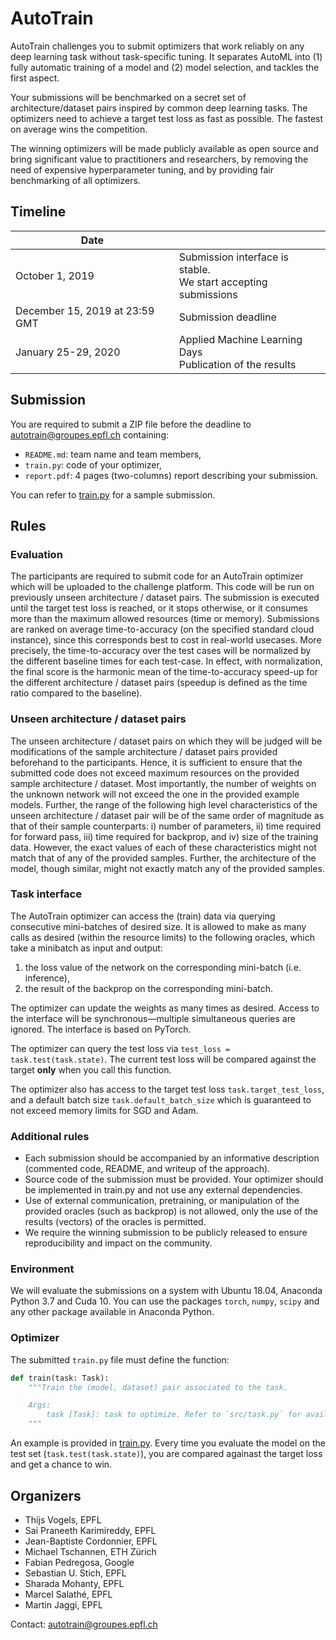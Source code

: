 # AutoTrain

AutoTrain challenges you to submit optimizers that work reliably on any deep learning task without task-specific tuning.
It separates AutoML into (1) fully automatic training of a model and (2) model selection, and tackles the first aspect.

Your submissions will be benchmarked on a secret set of architecture/dataset pairs inspired by common deep learning tasks.
The optimizers need to achieve a target test loss as fast as possible. The fastest on average wins the competition.

The winning optimizers will be made publicly available as
open source and bring significant value to practitioners and researchers, by removing
the need of expensive hyperparameter tuning, and by providing fair benchmarking of
all optimizers.

## Timeline

| Date                |                                       |
|---------------------|---------------------------------------|
| October 1, 2019                  | Submission interface is stable.<br>We start accepting submissions |
| December 15, 2019  at 23:59 GMT  | Submission deadline      |
| January 25-29, 2020 | Applied Machine Learning Days<br>Publication of the results |


## Submission

You are required to submit a ZIP file before the deadline to [autotrain@groupes.epfl.ch](mailto:autotrain@groupes.epfl.ch) containing:

-   `README.md`: team name and team members,
-   `train.py`: code of your optimizer,
-   `report.pdf`: 4 pages (two-columns) report describing your submission.

You can refer to [train.py](./train.py) for a sample submission.


## Rules

### Evaluation

The participants are required to submit code for an AutoTrain optimizer which will be uploaded to the challenge platform. This code will be run on previously unseen architecture / dataset pairs. The submission is executed until the target test loss is reached, or it stops otherwise, or it consumes more than the maximum allowed resources (time or memory). Submissions are ranked on average time-to-accuracy (on the specified standard cloud instance), since this corresponds best to cost in real-world usecases. More precisely, the time-to-accuracy over the test cases will be normalized by the different baseline times for each test-case. In effect, with normalization, the final score is the harmonic mean of the time-to-accuracy speed-up for the different architecture / dataset pairs (speedup is defined as the time ratio compared to the baseline).

### Unseen architecture / dataset pairs

 The unseen architecture / dataset pairs on which they will be judged will be modifications of the sample architecture / dataset pairs provided beforehand to the participants. Hence, it is sufficient to ensure that the submitted code does not exceed maximum resources on the provided sample architecture / dataset. Most importantly, the number of weights on the unknown network will not exceed the one in the provided example models. Further, the range of the following high level characteristics of the unseen architecture / dataset pair will be of the same order of magnitude as that of their sample counterparts: i) number of parameters, ii) time required for forward pass, iii) time required for backprop, and iv) size of the training data. However, the exact values of each of these characteristics might not match that of any of the provided samples. Further, the architecture of the model, though similar, might not exactly match any of the provided samples.

### Task interface

The AutoTrain optimizer can access the (train) data via querying consecutive mini-batches of desired size. It is allowed to make as many calls as desired (within the resource limits) to the following oracles, which take a minibatch as input and output:

1. the loss value of the network on the corresponding mini-batch (i.e. inference),
2. the result of the backprop on the corresponding mini-batch.

The optimizer can update the weights as many times as desired. Access to the interface will be synchronous—multiple simultaneous queries are ignored. The interface is based on PyTorch.

The optimizer can query the test loss via `test_loss = task.test(task.state)`. The current test loss will be compared against the target __only__ when you call this function.

The optimizer also has access to the target test loss `task.target_test_loss`, and a default batch size `task.default_batch_size` which is guaranteed to not exceed memory limits for SGD and Adam.

### Additional rules

-   Each submission should be accompanied by an informative description (commented code, README, and writeup of the approach).
-   Source code of the submission must be provided. Your optimizer should be implemented in train.py and not use any external dependencies.
-   Use of external communication, pretraining, or manipulation of the provided oracles (such as backprop) is not allowed, only the use of the results (vectors) of the oracles is permitted.
-   We require the winning submission to be publicly released to ensure reproducibility and impact on the community.

### Environment

We will evaluate the submissions on a system with Ubuntu 18.04, Anaconda Python 3.7 and Cuda 10.
You can use the packages `torch`, `numpy`, `scipy` and any other package available in Anaconda Python.

### Optimizer

The submitted `train.py` file must define the function:

```python
def train(task: Task):
    """Train the (model, dataset) pair associated to the task.

    Args:
        task [Task]: task to optimize. Refer to `src/task.py` for available functions.
    """
```
An example is provided in [train.py](./train.py). 
Every time you evaluate the model on the test set (`task.test(task.state)`), you are compared againast the target loss and get a chance to win.

## Organizers

- Thijs Vogels, EPFL
- Sai Praneeth Karimireddy, EPFL
- Jean-Baptiste Cordonnier, EPFL
- Michael Tschannen, ETH Zürich
- Fabian Pedregosa, Google
- Sebastian U. Stich, EPFL
- Sharada Mohanty, EPFL
- Marcel Salathé, EPFL
- Martin Jaggi, EPFL

Contact: autotrain@groupes.epfl.ch
